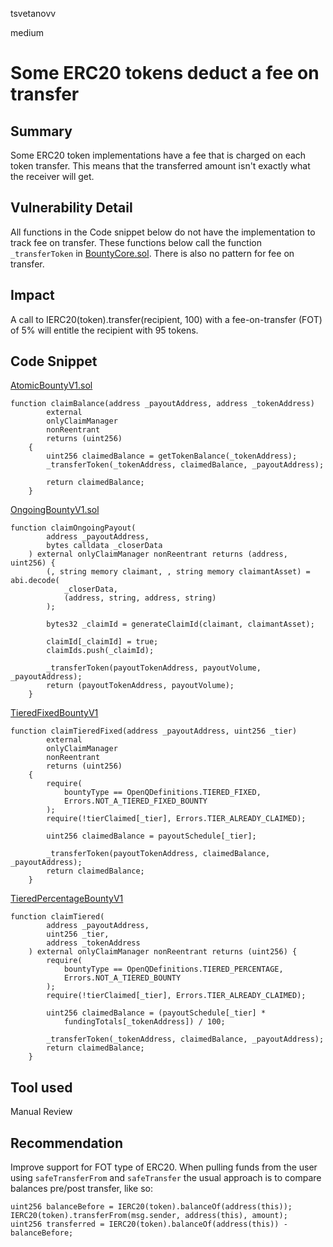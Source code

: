 tsvetanovv

medium

# Some ERC20 tokens deduct a fee on transfer

## Summary
Some ERC20 token implementations have a fee that is charged on each token transfer. This means that the transferred amount isn't exactly what the receiver will get.


## Vulnerability Detail
All functions in the Code snippet below do not have the implementation to track fee on transfer. 
These functions below call the function `_transferToken` in [BountyCore.sol](https://github.com/sherlock-audit/2023-02-openq/blob/main/contracts/Bounty/Implementations/BountyCore.sol#L181). 
There is also no pattern for fee on transfer.

## Impact
A call to IERC20(token).transfer(recipient, 100) with a fee-on-transfer (FOT) of 5% will entitle the recipient with 95 tokens.

## Code Snippet
[AtomicBountyV1.sol](https://github.com/sherlock-audit/2023-02-openq/blob/main/contracts/Bounty/Implementations/AtomicBountyV1.sol#L89)
```solidity
function claimBalance(address _payoutAddress, address _tokenAddress)
        external
        onlyClaimManager
        nonReentrant
        returns (uint256)
    {
        uint256 claimedBalance = getTokenBalance(_tokenAddress);
        _transferToken(_tokenAddress, claimedBalance, _payoutAddress); 
                                                                       
        return claimedBalance;
    }
```

[OngoingBountyV1.sol](https://github.com/sherlock-audit/2023-02-openq/blob/main/contracts/Bounty/Implementations/OngoingBountyV1.sol#L96)
```solidity
function claimOngoingPayout(
        address _payoutAddress,
        bytes calldata _closerData
    ) external onlyClaimManager nonReentrant returns (address, uint256) {
        (, string memory claimant, , string memory claimantAsset) = abi.decode(
            _closerData,
            (address, string, address, string)
        );

        bytes32 _claimId = generateClaimId(claimant, claimantAsset);

        claimId[_claimId] = true;
        claimIds.push(_claimId);

        _transferToken(payoutTokenAddress, payoutVolume, _payoutAddress); 
        return (payoutTokenAddress, payoutVolume); 
    }
```
[TieredFixedBountyV1](https://github.com/sherlock-audit/2023-02-openq/blob/main/contracts/Bounty/Implementations/TieredFixedBountyV1.sol#L91)
```solidity
function claimTieredFixed(address _payoutAddress, uint256 _tier)
        external
        onlyClaimManager
        nonReentrant
        returns (uint256)
    {
        require(
            bountyType == OpenQDefinitions.TIERED_FIXED,
            Errors.NOT_A_TIERED_FIXED_BOUNTY
        );
        require(!tierClaimed[_tier], Errors.TIER_ALREADY_CLAIMED);

        uint256 claimedBalance = payoutSchedule[_tier];

        _transferToken(payoutTokenAddress, claimedBalance, _payoutAddress); 
        return claimedBalance; 
    }
```
[TieredPercentageBountyV1](https://github.com/sherlock-audit/2023-02-openq/blob/main/contracts/Bounty/Implementations/TieredPercentageBountyV1.sol)
```solidity
function claimTiered(
        address _payoutAddress,
        uint256 _tier,
        address _tokenAddress
    ) external onlyClaimManager nonReentrant returns (uint256) {
        require(
            bountyType == OpenQDefinitions.TIERED_PERCENTAGE,
            Errors.NOT_A_TIERED_BOUNTY
        );
        require(!tierClaimed[_tier], Errors.TIER_ALREADY_CLAIMED);

        uint256 claimedBalance = (payoutSchedule[_tier] *
            fundingTotals[_tokenAddress]) / 100;

        _transferToken(_tokenAddress, claimedBalance, _payoutAddress);
        return claimedBalance;
    }
```

## Tool used

Manual Review

## Recommendation
Improve support for FOT type of ERC20. When pulling funds from the user using `safeTransferFrom` and `safeTransfer` the usual approach is to compare balances pre/post transfer, like so:
```solidity
uint256 balanceBefore = IERC20(token).balanceOf(address(this));
IERC20(token).transferFrom(msg.sender, address(this), amount);
uint256 transferred = IERC20(token).balanceOf(address(this)) - balanceBefore;
```